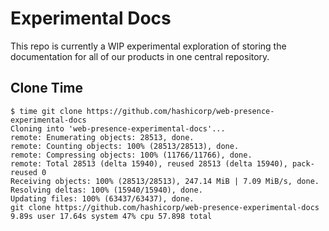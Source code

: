 # Experimental Docs

This repo is currently a WIP experimental exploration of storing the documentation for all of our products in one central repository.

## Clone Time

```
$ time git clone https://github.com/hashicorp/web-presence-experimental-docs
Cloning into 'web-presence-experimental-docs'...
remote: Enumerating objects: 28513, done.
remote: Counting objects: 100% (28513/28513), done.
remote: Compressing objects: 100% (11766/11766), done.
remote: Total 28513 (delta 15940), reused 28513 (delta 15940), pack-reused 0
Receiving objects: 100% (28513/28513), 247.14 MiB | 7.09 MiB/s, done.
Resolving deltas: 100% (15940/15940), done.
Updating files: 100% (63437/63437), done.
git clone https://github.com/hashicorp/web-presence-experimental-docs  9.89s user 17.64s system 47% cpu 57.898 total
```
